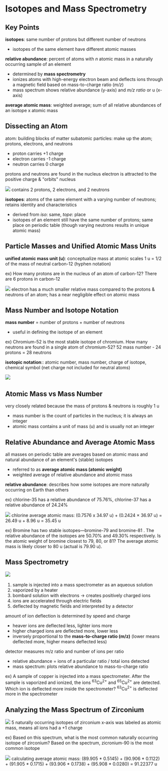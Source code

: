 # Isotopes and Mass Spectrometry
## Key Points
**isotopes**: same number of protons but different number of neutrons
- isotopes of the same element have different atomic masses

**relative abundance**: percent of atoms with _n_ atomic mass in a naturally occurring sample of an element
- determined by **mass spectrometry**
- ionizes atoms with high-energy electron beam and deflects ions through a magnetic field based on mass-to-charge ratio (_m/z_)
- mass spectrum shows relative abundance (y-axis) and _m/z ratio_ or u (x-axis)

**average atomic mass**: weighted average; sum of all relative abundances of an isotope x atomic mass

## Dissecting an Atom
atom: building blocks of matter
subatomic particles: make up the atom; protons, electrons, and neutrons
- proton carries +1 charge
- electron carries -1 charge
- neutron carries 0 charge

protons and neutrons are found in the nucleus
electron is attracted to the positive charge & "orbits" nucleus

![](https://cdn.kastatic.org/ka-perseus-images/f5f6ce47564ae6a90b779870c2469206ce034b52.png)
contains 2 protons, 2 electrons, and 2 neutrons

**isotopes**: atoms of the same element with a varying number of neutrons; retains identity and characteristics 
- derived from _iso_: same, _tope_: place
- isotopes of an element still have the same number of protons; same place on periodic table (though varying neutrons results in unique atomic mass)

## Particle Masses and Unified Atomic Mass Units
**unified atomic mass unit (u)**: conceptualize mass at atomic scales
1 u = 1/2 of the mass of neutral carbon-12 (hyphen notation)

ex) How many protons are in the nucleus of an atom of carbon-12?
There are 6 protons in carbon-12

![](..\..\..\.pastes\2021-07-11-19-04-03.png)
electron has a much smaller relative mass compared to the protons & neutrons of an atom; has a near negligible effect on atomic mass

## Mass Number and Isotope Notation
**mass number** = number of protons + number of neutrons
- useful in defining the isotope of an element

ex) Chromium-52 is the most stable isotope of chromium. How many neutrons are found in a single atom of chromium-52?
52 mass number - 24 protons = 28 neutrons

**isotopic notation**:: atomic number, mass number, charge of isotope, chemical symbol (net charge not included for neutral atoms)

![](..\..\..\.pastes\2021-07-11-19-14-15.png)

## Atomic Mass vs Mass Number
very closely related because the mass of protons & neutrons is roughly 1 u
- mass number is the count of particles in the nucleus; it is always an integer
- atomic mass contains a unit of mass (u) and is usually not an integer

## Relative Abundance and Average Atomic Mass
all masses on periodic table are averages based on atomic mass and natural abundance of an element's (stable) isotopes
- referred to as **average atomic mass (atomic weight)**
- weighted average of relative abundance and atomic mass

**relative abundance**: describes how some isotopes are more naturally occurring on Earth than others

ex) chlorine-35 has a relative abundance of 75.76%, chlorine-37 has a relative abundance of 24.24%

![](..\..\..\.pastes\2021-07-11-19-23-12.png)
chlorine average atomic mass: (0.7576 x 34.97 u) + (0.2424 × 36.97 u)
= 26.49 u + 8.96 u
= 35.45 u

ex) Bromine has two stable isotopes—bromine-79 and bromine-81 . The relative abundance of the isotopes are 50.70% and 49.30% respectively. Is the atomic weight of bromine closest to 79, 80, or 81?
The average atomic mass is likely closer to 80 u (actual is 79.90 u).

## Mass Spectrometry
![](https://cdn.kastatic.org/ka-perseus-images/8f121f731f96bfe075bd1cd7306c8d8b95c4bb22.png)
1. sample is injected into a mass spectrometer as an aqueous solution
2. vaporized by a heater
3. bombard solution with electrons -> creates positively charged ions
4. ions are accelerated through electric fields
5. deflected by magnetic fields and interpreted by a detector

amount of ion deflection is determined by speed and charge
- heaver ions are deflected less, lighter ions more
- higher charged ions are deflected more, lower less
- inversely proportional to the **mass-to-charge ratio (m/z)** (lower means deflected more, higher means deflected less)

detector measures m/z ratio and number of ions per ratio
- relative abundance = ions of a particular ratio / total ions detected
- mass spectrum: plots relative abundance to mass-to-charge ratio

ex) A sample of copper is injected into a mass spectrometer. After the sample is vaporized and ionized, the ions <sup>63</sup>Cu<sup>2+</sup> and <sup>65</sup>Cu<sup>2+</sup> are detected. Which ion is deflected more inside the spectrometer?
<sup>63</sup>Cu<sup>2+</sup> is deflected more in the spectrometer

## Analyzing the Mass Spectrum of Zirconium
![](..\..\..\.pastes\2021-07-11-19-42-56.png)
5 naturally occurring isotopes of zirconium
x-axis was labeled as atomic mass, means all ions had a +1 charge

ex) Based on this spectrum, what is the most common naturally occurring isotope of zirconium?
Based on the spectrum, zicronium-90 is the most common isotope

![](..\..\..\.pastes\2021-07-11-19-45-06.png)
calculating average atomic mass: (89.905 * 0.5145) + (90.906 * 0.1122) + (91.905 * 0.1715) + (93.906 * 0.1738) + (95.908 * 0.0280) = 91.22377 u